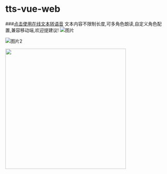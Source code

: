 # tts-vue-web
###[点击使用在线文本转语音](https://tts.byylook.com/#/ai/text-to-speech?source=github)
文本内容不限制长度,可多角色朗读,自定义角色配置,兼容移动端,欢迎提建议!
![图片](https://yipinzhi.oss-cn-shanghai.aliyuncs.com/assets/main.jpg "Optional title")

![图片2](https://yipinzhi.oss-cn-shanghai.aliyuncs.com/assets/main2.jpg "Optional title")

<img  src="https://yipinzhi.oss-cn-shanghai.aliyuncs.com/assets/main3.jpg" width="375"/>
